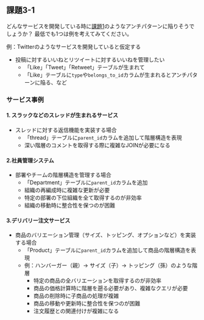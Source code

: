 ## 課題3-1

どんなサービスを開発している時に[課題1](課題4-1.md)のようなアンチパターンに陥りそうでしょうか？
最低でも1つは例を考えてみてください。

例：Twitterのようなサービスを開発していると仮定する

- 投稿に対するいいねとリツイートに対するいいねを管理したい
    - 「Like」「Tweet」「Retweet」テーブルが生まれて
    - 「Like」テーブルに`type`や`belongs_to_id`カラムが生まれるとアンチパターンに陥る、など


### サービス事例

#### 1. スラックなどのスレッドが生まれるサービス

- スレッドに対する返信機能を実装する場合
    - 「thread」テーブルに`parent_id`カラムを追加して階層構造を表現
    - 深い階層のコメントを取得する際に複雑なJOINが必要になる


#### 2.社員管理システム
- 部署やチームの階層構造を管理する場合
    - 「Department」テーブルに`parent_id`カラムを追加
    - 組織の再編成時に複雑な更新が必要
    - 特定の部署の下位組織を全て取得するのが非効率
    - 組織の移動時に整合性を保つのが困難

#### 3.デリバリー注文サービス

- 商品のバリエーション管理（サイズ、トッピング、オプションなど）を実装する場合
    - 「Product」テーブルに`parent_id`カラムを追加して商品の階層構造を表現
    - 例：ハンバーガー（親）→ サイズ（子）→ トッピング（孫）のような階層
        - 特定の商品の全バリエーションを取得するのが非効率
        - 商品の価格計算時に階層を遡る必要があり、複雑なクエリが必要
        - 商品の削除時に子商品の処理が複雑
        - 商品の移動や更新時に整合性を保つのが困難
        - 注文履歴との関連付けが複雑になる